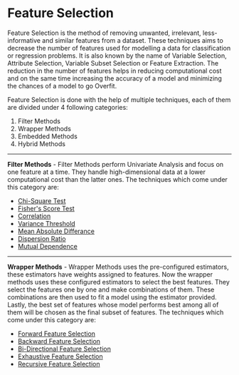 # Feature Selection

Feature Selection is the method of removing unwanted, irrelevant, less-informative and similar features from a dataset. These techniques aims to decrease the number of features used for modelling a data for classification or regression problems. It is also known by the name of Variable Selection, Attribute Selection, Variable Subset Selection or Feature Extraction. The reduction in the number of features helps in reducing computational cost and on the same time increasing the accuracy of a model and minimizing the chances of a model to go Overfit. 

Feature Selection is done with the help of multiple techniques, each of them are divided under 4 following categories:
1. Filter Methods
2. Wrapper Methods
3. Embedded Methods
4. Hybrid Methods

---

**Filter Methods** - Filter Methods perform Univariate Analysis and focus on one feature at a time. They handle high-dimensional data at a lower computational cost than the latter ones. The techniques which come under this category are:

- [Chi-Square Test](./chi_sq.ipynb)
- [Fisher's Score Test](./fisher_score.ipynb)
- [Correlation](./pearson_r.ipynb)
- [Variance Threshold](./variance_threshold.ipynb)
- [Mean Absolute Differance](./mean_abs_diff.ipynb)
- [Dispersion Ratio](./disp_ratio.ipynb)
- [Mutual Dependence](./info_gain.ipynb)

---

**Wrapper Methods** - Wrapper Methods uses the pre-configured estimators, these estimators have weights assigned to features. Now the wrapper methods uses these configured estimators to select the best features. They select the features one by one and make combinations of them. These combinations are then used to fit a model using the estimator provided. Lastly, the best set of features whose model performs best among all of them will be chosen as the final subset of features. The techniques which come under this category are:

- [Forward Feature Selection](./frwrd_ft_sel.ipynb)
- [Backward Feature Selection](./bckwrd_ft_sel.ipynb)
- [Bi-Directional Feature Selection](./)
- [Exhaustive Feature Selection](./ex_ft_sel.ipynb)
- [Recursive Feature Selection](./rcrsv_ft_sel.py)